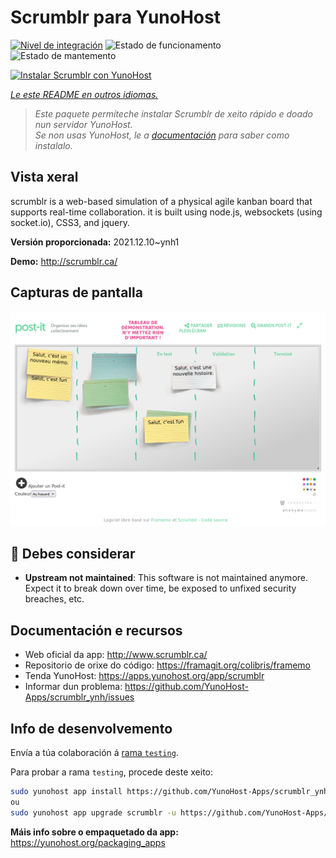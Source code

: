 <!--
NOTA: Este README foi creado automáticamente por <https://github.com/YunoHost/apps/tree/master/tools/readme_generator>
NON debe editarse manualmente.
-->

# Scrumblr para YunoHost

[![Nivel de integración](https://dash.yunohost.org/integration/scrumblr.svg)](https://dash.yunohost.org/appci/app/scrumblr) ![Estado de funcionamento](https://ci-apps.yunohost.org/ci/badges/scrumblr.status.svg) ![Estado de mantemento](https://ci-apps.yunohost.org/ci/badges/scrumblr.maintain.svg)

[![Instalar Scrumblr con YunoHost](https://install-app.yunohost.org/install-with-yunohost.svg)](https://install-app.yunohost.org/?app=scrumblr)

*[Le este README en outros idiomas.](./ALL_README.md)*

> *Este paquete permíteche instalar Scrumblr de xeito rápido e doado nun servidor YunoHost.*  
> *Se non usas YunoHost, le a [documentación](https://yunohost.org/install) para saber como instalalo.*

## Vista xeral

scrumblr is a web-based simulation of a physical agile kanban board that supports real-time collaboration. it is built using node.js, websockets (using socket.io), CSS3, and jquery. 

**Versión proporcionada:** 2021.12.10~ynh1

**Demo:** <http://scrumblr.ca/>

## Capturas de pantalla

![Captura de pantalla de Scrumblr](./doc/screenshots/post-it_demo.png)

## :red_circle: Debes considerar

- **Upstream not maintained**: This software is not maintained anymore. Expect it to break down over time, be exposed to unfixed security breaches, etc.

## Documentación e recursos

- Web oficial da app: <http://www.scrumblr.ca/>
- Repositorio de orixe do código: <https://framagit.org/colibris/framemo>
- Tenda YunoHost: <https://apps.yunohost.org/app/scrumblr>
- Informar dun problema: <https://github.com/YunoHost-Apps/scrumblr_ynh/issues>

## Info de desenvolvemento

Envía a túa colaboración á [rama `testing`](https://github.com/YunoHost-Apps/scrumblr_ynh/tree/testing).

Para probar a rama `testing`, procede deste xeito:

```bash
sudo yunohost app install https://github.com/YunoHost-Apps/scrumblr_ynh/tree/testing --debug
ou
sudo yunohost app upgrade scrumblr -u https://github.com/YunoHost-Apps/scrumblr_ynh/tree/testing --debug
```

**Máis info sobre o empaquetado da app:** <https://yunohost.org/packaging_apps>
